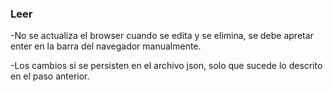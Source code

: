 ### Leer

-No se actualiza el browser cuando se edita y se elimina, se debe apretar enter en la barra del navegador manualmente.  

-Los cambios si se persisten en el archivo json, solo que sucede lo descrito en el paso anterior.  